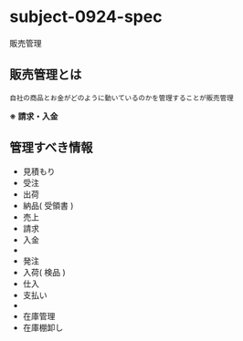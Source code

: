 # subject-0924-spec
販売管理

## 販売管理とは
```
自社の商品とお金がどのように動いているのかを管理することが販売管理
```
**※ 請求・入金**

## 管理すべき情報
- 見積もり
- 受注
- 出荷
- 納品( 受領書 )
- 売上
- 請求
- 入金
- 
- 発注
- 入荷( 検品 )
- 仕入
- 支払い
-
- 在庫管理
- 在庫棚卸し
